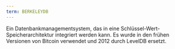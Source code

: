 ```yaml
---
term: BERKELEYDB
---
```


Ein Datenbankmanagementsystem, das in eine Schlüssel-Wert-Speicherarchitektur integriert werden kann. Es wurde in den frühen Versionen von Bitcoin verwendet und 2012 durch LevelDB ersetzt.